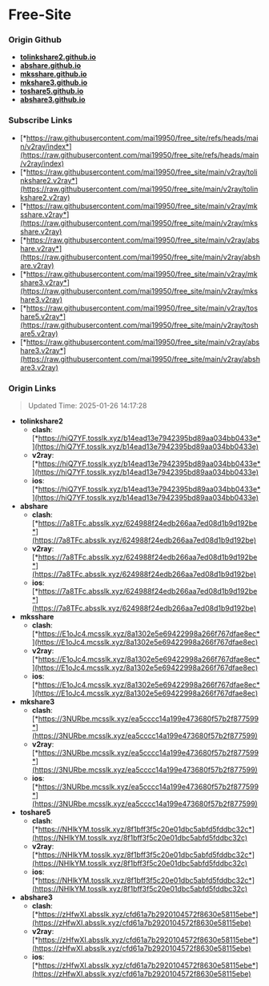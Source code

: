 # Free-Site

### Origin Github

- [**tolinkshare2.github.io**](https://github.com/tolinkshare2/tolinkshare2.github.io)
- [**abshare.github.io**](https://github.com/abshare/abshare.github.io)
- [**mksshare.github.io**](https://github.com/mksshare/mksshare.github.io)
- [**mkshare3.github.io**](https://github.com/mkshare3/mkshare3.github.io)
- [**toshare5.github.io**](https://github.com/toshare5/toshare5.github.io)
- [**abshare3.github.io**](https://github.com/abshare3/abshare3.github.io)

### Subscribe Links

- [*https://raw.githubusercontent.com/mai19950/free_site/refs/heads/main/v2ray/index*](https://raw.githubusercontent.com/mai19950/free_site/refs/heads/main/v2ray/index)
- [*https://raw.githubusercontent.com/mai19950/free_site/main/v2ray/tolinkshare2.v2ray*](https://raw.githubusercontent.com/mai19950/free_site/main/v2ray/tolinkshare2.v2ray)
- [*https://raw.githubusercontent.com/mai19950/free_site/main/v2ray/mksshare.v2ray*](https://raw.githubusercontent.com/mai19950/free_site/main/v2ray/mksshare.v2ray)
- [*https://raw.githubusercontent.com/mai19950/free_site/main/v2ray/abshare.v2ray*](https://raw.githubusercontent.com/mai19950/free_site/main/v2ray/abshare.v2ray)
- [*https://raw.githubusercontent.com/mai19950/free_site/main/v2ray/mkshare3.v2ray*](https://raw.githubusercontent.com/mai19950/free_site/main/v2ray/mkshare3.v2ray)
- [*https://raw.githubusercontent.com/mai19950/free_site/main/v2ray/toshare5.v2ray*](https://raw.githubusercontent.com/mai19950/free_site/main/v2ray/toshare5.v2ray)
- [*https://raw.githubusercontent.com/mai19950/free_site/main/v2ray/abshare3.v2ray*](https://raw.githubusercontent.com/mai19950/free_site/main/v2ray/abshare3.v2ray)

### Origin Links

> Updated Time: 2025-01-26 14:17:28

- **tolinkshare2**
  - **clash**: [*https://hiQ7YF.tosslk.xyz/b14ead13e7942395bd89aa034bb0433e*](https://hiQ7YF.tosslk.xyz/b14ead13e7942395bd89aa034bb0433e)
  - **v2ray**: [*https://hiQ7YF.tosslk.xyz/b14ead13e7942395bd89aa034bb0433e*](https://hiQ7YF.tosslk.xyz/b14ead13e7942395bd89aa034bb0433e)
  - **ios**: [*https://hiQ7YF.tosslk.xyz/b14ead13e7942395bd89aa034bb0433e*](https://hiQ7YF.tosslk.xyz/b14ead13e7942395bd89aa034bb0433e)
- **abshare**
  - **clash**: [*https://7a8TFc.absslk.xyz/624988f24edb266aa7ed08d1b9d192be*](https://7a8TFc.absslk.xyz/624988f24edb266aa7ed08d1b9d192be)
  - **v2ray**: [*https://7a8TFc.absslk.xyz/624988f24edb266aa7ed08d1b9d192be*](https://7a8TFc.absslk.xyz/624988f24edb266aa7ed08d1b9d192be)
  - **ios**: [*https://7a8TFc.absslk.xyz/624988f24edb266aa7ed08d1b9d192be*](https://7a8TFc.absslk.xyz/624988f24edb266aa7ed08d1b9d192be)
- **mksshare**
  - **clash**: [*https://E1oJc4.mcsslk.xyz/8a1302e5e69422998a266f767dfae8ec*](https://E1oJc4.mcsslk.xyz/8a1302e5e69422998a266f767dfae8ec)
  - **v2ray**: [*https://E1oJc4.mcsslk.xyz/8a1302e5e69422998a266f767dfae8ec*](https://E1oJc4.mcsslk.xyz/8a1302e5e69422998a266f767dfae8ec)
  - **ios**: [*https://E1oJc4.mcsslk.xyz/8a1302e5e69422998a266f767dfae8ec*](https://E1oJc4.mcsslk.xyz/8a1302e5e69422998a266f767dfae8ec)
- **mkshare3**
  - **clash**: [*https://3NURbe.mcsslk.xyz/ea5cccc14a199e473680f57b2f877599*](https://3NURbe.mcsslk.xyz/ea5cccc14a199e473680f57b2f877599)
  - **v2ray**: [*https://3NURbe.mcsslk.xyz/ea5cccc14a199e473680f57b2f877599*](https://3NURbe.mcsslk.xyz/ea5cccc14a199e473680f57b2f877599)
  - **ios**: [*https://3NURbe.mcsslk.xyz/ea5cccc14a199e473680f57b2f877599*](https://3NURbe.mcsslk.xyz/ea5cccc14a199e473680f57b2f877599)
- **toshare5**
  - **clash**: [*https://NHlkYM.tosslk.xyz/8f1bff3f5c20e01dbc5abfd5fddbc32c*](https://NHlkYM.tosslk.xyz/8f1bff3f5c20e01dbc5abfd5fddbc32c)
  - **v2ray**: [*https://NHlkYM.tosslk.xyz/8f1bff3f5c20e01dbc5abfd5fddbc32c*](https://NHlkYM.tosslk.xyz/8f1bff3f5c20e01dbc5abfd5fddbc32c)
  - **ios**: [*https://NHlkYM.tosslk.xyz/8f1bff3f5c20e01dbc5abfd5fddbc32c*](https://NHlkYM.tosslk.xyz/8f1bff3f5c20e01dbc5abfd5fddbc32c)
- **abshare3**
  - **clash**: [*https://zHfwXI.absslk.xyz/cfd61a7b2920104572f8630e58115ebe*](https://zHfwXI.absslk.xyz/cfd61a7b2920104572f8630e58115ebe)
  - **v2ray**: [*https://zHfwXI.absslk.xyz/cfd61a7b2920104572f8630e58115ebe*](https://zHfwXI.absslk.xyz/cfd61a7b2920104572f8630e58115ebe)
  - **ios**: [*https://zHfwXI.absslk.xyz/cfd61a7b2920104572f8630e58115ebe*](https://zHfwXI.absslk.xyz/cfd61a7b2920104572f8630e58115ebe)
